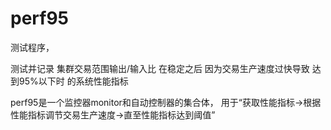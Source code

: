 # perf95

测试程序，

测试并记录
集群交易范围输出/输入比
在稳定之后
因为交易生产速度过快导致 达到95%以下时
的系统性能指标

perf95是一个监控器monitor和自动控制器的集合体，
用于“获取性能指标->根据性能指标调节交易生产速度->直至性能指标达到阈值”